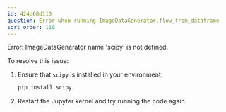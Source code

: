 ```yaml
---
id: 424d68d110
question: Error when running ImageDataGenerator.flow_from_dataframe
sort_order: 110
---
```


Error: ImageDataGenerator name 'scipy' is not defined.

To resolve this issue:

1. Ensure that `scipy` is installed in your environment:
   
   ```bash
   pip install scipy
   ```

2. Restart the Jupyter kernel and try running the code again.